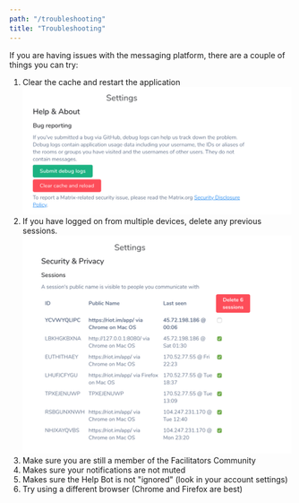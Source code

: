 ```yaml
---
path: "/troubleshooting"
title: "Troubleshooting"
---
```


If you are having issues with the messaging platform, there are a couple of things you can try:
1. Clear the cache and restart the application
![clear cache](/images/clear-cache.jpg)
2. If you have logged on from multiple devices, delete any previous sessions.
![delete sessions](/images/delete-sessions.jpg)
3. Make sure you are still a member of the Facilitators Community
4. Makes sure your notifications are not muted
5. Makes sure the Help Bot is not "ignored" (look in your account settings)
6. Try using a different browser (Chrome and Firefox are best)
